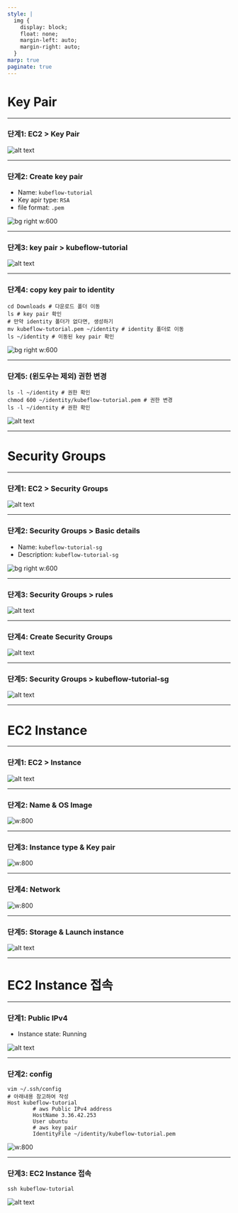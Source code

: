 ```yaml
---
style: |
  img {
    display: block;
    float: none;
    margin-left: auto;
    margin-right: auto;
  }
marp: true
paginate: true
---
```

# Key Pair

---
### 단계1: EC2 > Key Pair 
![alt text](./img/image.png)

---
### 단계2: Create key pair
- Name: `kubeflow-tutorial`
- Key apir type: `RSA`
- file format: `.pem`

![bg right w:600](./img/image-1.png)

---
### 단계3: key pair > kubeflow-tutorial
![alt text](./img/image-2.png)

---
### 단계4: copy key pair to identity
```shell
cd Downloads # 다운로드 폴더 이동 
ls # key pair 확인 
# 만약 identity 폴더가 없다면, 생성하기 
mv kubeflow-tutorial.pem ~/identity # identity 폴더로 이동 
ls ~/identity # 이동된 key pair 확인 
```
![bg right w:600](./img/image-8.png)

---
### 단계5: (윈도우는 제외) 권한 변경 
```shell
ls -l ~/identity # 권한 확인
chmod 600 ~/identity/kubeflow-tutorial.pem # 권한 변경 
ls -l ~/identity # 권한 확인
```
![alt text](./img/image-9.png)

---
# Security Groups

---
### 단계1: EC2 > Security Groups
![alt text](./img/image-3.png)

---
### 단계2: Security Groups > Basic details
- Name: `kubeflow-tutorial-sg`
- Description: `kubeflow-tutorial-sg`

![bg right w:600](./img/image-4.png)

---
### 단계3: Security Groups > rules
![alt text](./img/image-5.png)

---
### 단계4: Create Security Groups 
![alt text](./img/image-6.png)

---
### 단계5: Security Groups > kubeflow-tutorial-sg
![alt text](./img/image-7.png)

---
# EC2 Instance

---
### 단계1: EC2 > Instance
![alt text](./img/image-10.png)

---
### 단계2: Name & OS Image
![w:800](./img/image-11.png)

---
### 단계3: Instance type & Key pair
![w:800](./img/image-12.png)

---
### 단계4: Network
![w:800](./img/image-13.png)

---
### 단계5: Storage & Launch instance
![alt text](./img/image-14.png)

---
# EC2 Instance 접속

---
### 단계1: Public IPv4
- Instance state: Running

![alt text](./img/image-15.png)

---
### 단계2: config
```shell
vim ~/.ssh/config
# 아래내용 참고하여 작성
Host kubeflow-tutorial
        # aws Public IPv4 address
        HostName 3.36.42.253
        User ubuntu
        # aws key pair
        IdentityFile ~/identity/kubeflow-tutorial.pem
```
![w:800](./img/image-26.png)

---
### 단계3: EC2 Instance 접속
```shell
ssh kubeflow-tutorial
```
![alt text](./img/image-16.png)

